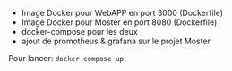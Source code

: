 - Image Docker pour WebAPP en port 3000 (Dockerfile)
- Image Docker pour Moster en port 8080 (Dockerfile)
- docker-compose pour les deux
- ajout de promotheus & grafana sur le projet Moster


Pour lancer:
```docker compose up```
